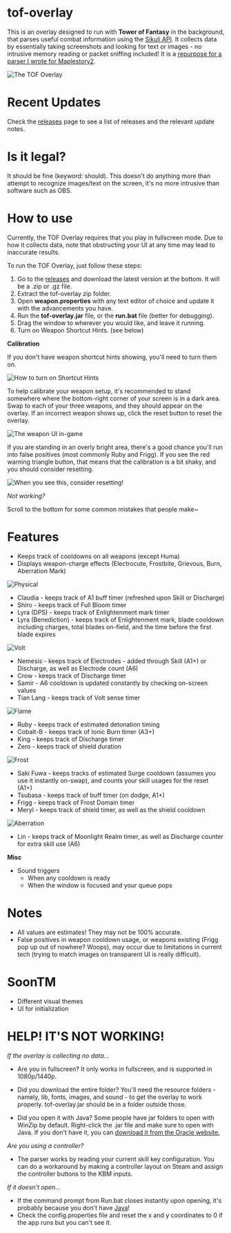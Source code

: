 # tof-overlay
This is an overlay designed to run with **Tower of Fantasy** in the background, that parses useful combat information using the [Sikuli API](http://doc.sikuli.org/). It collects data by essentially taking screenshots and looking for text or images - no intrusive memory reading or packet sniffing included! It is a [repurpose for a parser I wrote for Maplestory2](https://github.com/Maygi/ms2combatanalyzer).

![The TOF Overlay](https://cdn.discordapp.com/attachments/549708292423811074/1047454023881592912/image.png)

# Recent Updates
Check the [releases](https://github.com/Maygi/tof-overlay/releases) page to see a list of releases and the relevant update notes.

# Is it legal?
It should be fine (keyword: should). This doesn't do anything more than attempt to recognize images/text on the screen, it's no more intrusive than software such as OBS.

# How to use
Currently, the TOF Overlay requires that you play in fullscreen mode. Due to how it collects data, note that obstructing your UI at any time may lead to inaccurate results.

To run the TOF Overlay, just follow these steps:

1. Go to the [releases](https://github.com/Maygi/tof-overlay/releases) and download the latest version at the bottom. It will be a .zip or .gz file.
2. Extract the tof-overlay zip folder.
3. Open **weapon.properties** with any text editor of choice and update it with the advancements you have. 
4. Run the **tof-overlay.jar** file, or the **run.bat** file (better for debugging).
5. Drag the window to wherever you would like, and leave it running.
6. Turn on Weapon Shortcut Hints. (see below)

**Calibration**

If you don't have weapon shortcut hints showing, you'll need to turn them on.

![How to turn on Shortcut Hints](https://cdn.discordapp.com/attachments/549708292423811074/1047725194892021850/image.png)

To help calibrate your weapon setup, it's recommended to stand somewhere where the bottom-right corner of your screen is in a dark area. Swap to each of your three weapons, and they should appear on the overlay. If an incorrect weapon shows up, click the reset button to reset the overlay.

![The weapon UI in-game](https://cdn.discordapp.com/attachments/549708292423811074/1047454158850117672/image.png)

If you are standing in an overly bright area, there's a good chance you'll run into false positives (most commonly Ruby and Frigg). If you see the red warning triangle button, that means that the calibration is a bit shaky, and you should consider resetting.

![When you see this, consider resetting!](https://cdn.discordapp.com/attachments/549708292423811074/1047643392949108816/image.png)

*Not working?*

Scroll to the bottom for some common mistakes that people make~

# Features
* Keeps track of cooldowns on all weapons (except Huma)
* Displays weapon-charge effects (Electrocute, Frostbite, Grievous, Burn, Aberration Mark)

![Physical](https://cdn.discordapp.com/attachments/549708292423811074/1047449489230807091/grievous.png)
* Claudia - keeps track of A1 buff timer (refreshed upon Skill or Discharge)
* Shiro - keeps track of Full Bloom timer
* Lyra (DPS) - keeps track of Enlightenment mark timer
* Lyra (Benediction) - keeps track of Enlightenment mark, blade cooldown including charges, total blades on-field, and the time before the first blade expires

![Volt](https://cdn.discordapp.com/attachments/549708292423811074/1047449490610720848/electrocute.png)
* Nemesis - keeps track of Electrodes - added through Skill (A1+) or Discharge, as well as Electrode count (A6)
* Crow - keeps track of Discharge timer 
* Samir - A6 cooldown is updated constantly by checking on-screen values
* Tian Lang - keeps track of Volt sense timer

![Flame](https://cdn.discordapp.com/attachments/549708292423811074/1047449490187104267/burn.png)
* Ruby - keeps track of estimated detonation timing
* Cobalt-B - keeps track of Ionic Burn timer (A3+)
* King - keeps track of Discharge timer
* Zero - keeps track of shield duration

![Frost](https://cdn.discordapp.com/attachments/549708292423811074/1047449491101462558/frostbite.png)
* Saki Fuwa - keeps tracks of estimated Surge cooldown (assumes you use it instantly on-swap), and counts your skill usages for the reset (A1+)
* Tsubasa - keeps track of buff timer (on dodge, A1+)
* Frigg - keeps track of Frost Domain timer
* Meryl - keeps track of shield timer, as well as the shield cooldown

![Aberration](https://cdn.discordapp.com/attachments/549708292423811074/1047450104111575061/aberration.png)
* Lin - keeps track of Moonlight Realm timer, as well as Discharge counter for extra skill use (A6)

**Misc**

* Sound triggers
  * When any cooldown is ready
  * When the window is focused and your queue pops

# Notes
* All values are estimates! They may not be 100% accurate.
* False positives in weapon cooldown usage, or weapons existing (Frigg pop up out of nowhere? Woops), may occur due to limitations in current tech (trying to match images on transparent UI is really difficult).

# SoonTM
* Different visual themes
* UI for initialization

# HELP! IT'S NOT WORKING!

*If the overlay is collecting no data...*
* Are you in fullscreen? It only works in fullscreen, and is supported in 1080p/1440p.

* Did you download the entire folder? You'll need the resource folders - namely, lib, fonts, images, and sound - to get the overlay to work properly. tof-overlay.jar should be in a folder outside those.
* Did you open it with Java? Some people have jar folders to open with WinZip by default. Right-click the .jar file and make sure to open with Java. If you don't have it, you can [download it from the Oracle website.](https://www.java.com/en/download/)

*Are you using a controller?*
* The parser works by reading your current skill key configuration. You can do a workaround by making a controller layout on Steam and assign the controller buttons to the KBM inputs.

*If it doesn't open...*
 * If the command prompt from Run.bat closes instantly upon opening, it's probably because you don't have [Java](https://www.java.com/en/download/)!
 * Check the config.properties file and reset the x and y coordinates to 0 if the app runs but you can't see it.